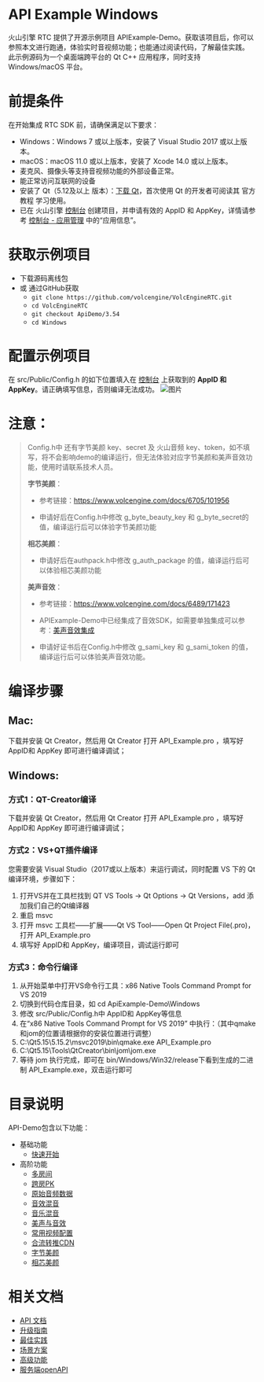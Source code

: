 # API Example Windows

火山引擎 RTC 提供了开源示例项目 APIExample-Demo。获取该项目后，你可以参照本文进行跑通，体验实时音视频功能；也能通过阅读代码，了解最佳实践。
此示例源码为一个桌面端跨平台的 Qt C++ 应用程序，同时支持 Windows/macOS 平台。

# 前提条件
在开始集成 RTC SDK 前，请确保满足以下要求：
- Windows：Windows 7 或以上版本，安装了 Visual Studio 2017 或以上版本。
- macOS：macOS 11.0 或以上版本，安装了 Xcode 14.0 或以上版本。
- 麦克风、摄像头等支持音视频功能的外部设备正常。
- 能正常访问互联网的设备
- 安装了 Qt（5.12及以上 版本）：[下载 Qt](https://download.qt.io/archive/qt/)，首次使用 Qt 的开发者可阅读其 官方教程 学习使用。
- 已在 火山引擎 [控制台](https://console.volcengine.com/home) 创建项目，并申请有效的 AppID 和 AppKey，详情请参考 [控制台 - 应用管理](https://console.volcengine.com/rtc/listRTC) 中的“应用信息”。

# 获取示例项目
- 下载源码离线包
- 或 通过GitHub获取
	- `git clone https://github.com/volcengine/VolcEngineRTC.git`
	- `cd VolcEngineRTC`
	- `git checkout ApiDemo/3.54`
	- `cd Windows`
	
# 配置示例项目

在 src/Public/Config.h 的如下位置填入在 [控制台](https://console.volcengine.com/rtc/listRTC) 上获取到的 **AppID 和 AppKey**。请正确填写信息，否则编译无法成功。
![图片](https://internal-api-drive-stream.larkoffice.com/space/api/box/stream/download/v2/cover/BYP0bUOkCo1P97xsGQucAowunYb/?fallback_source=1&height=1280&mount_node_token=EgQOdTiyioQFFqxZRHvcAmm4nCf&mount_point=docx_image&policy=equal&width=1280)

# 注意：
>Config.h中 还有字节美颜 key、secret 及 火山音频 key、token，如不填写，将不会影响demo的编译运行，但无法体验对应字节美颜和美声音效功能，使用时请联系技术人员。
>
>**字节美颜**：
>
>	- 参考链接：https://www.volcengine.com/docs/6705/101956
>
>	- 申请好后在Config.h中修改 g_byte_beauty_key 和 g_byte_secret的值，编译运行后可以体验字节美颜功能
>
>**相芯美颜**：
>
>
>    - 申请好后在authpack.h中修改 g_auth_package 的值，编译运行后可以体验相芯美颜功能
>
>**美声音效**：
>
>	- 参考链接：https://www.volcengine.com/docs/6489/171423
>	- APIExample-Demo中已经集成了音效SDK，如需要单独集成可以参考：[美声音效集成](https://www.volcengine.com/docs/6489/72021)
>
>   - 申请好证书后在Config.h中修改 g_sami_key 和 g_sami_token 的值，编译运行后可以体验美声音效功能。

# 编译步骤
## Mac: 
下载并安装 Qt Creator，然后用 Qt Creator 打开 API_Example.pro ，填写好 AppID和 AppKey 即可进行编译调试；
## Windows: 
### 方式1：QT-Creator编译
下载并安装 Qt Creator，然后用 Qt Creator 打开 API_Example.pro ，填写好 AppID和 AppKey 即可进行编译调试；
### 方式2：VS+QT插件编译
您需要安装 Visual Studio（2017或以上版本）来运行调试，同时配置 VS 下的 Qt 编译环境，步骤如下：
1. 打开VS并在工具栏找到 QT VS Tools -> Qt Options -> Qt Versions，add 添加我们自己的Qt编译器
2. 重启 msvc
3. 打开 msvc 工具栏——扩展——Qt VS Tool——Open Qt  Project File(.pro)，打开 API_Example.pro
4. 填写好 AppID和 AppKey，编译项目，调试运行即可
### 方式3：命令行编译
1. 从开始菜单中打开VS命令行工具：x86 Native Tools Command Prompt for  VS 2019
2. 切换到代码仓库目录，如 cd ApiExample-Demo\Windows
3. 修改 src/Public/Config.h中 AppID和 AppKey等信息
4. 在“x86 Native Tools Command Prompt for  VS 2019” 中执行：（其中qmake和jom的位置请根据你的安装位置进行调整）
  1. C:\Qt5.15\5.15.2\msvc2019\bin\qmake.exe API_Example.pro
  2. C:\Qt5.15\Tools\QtCreator\bin\jom\jom.exe
5. 等待 jom 执行完成，即可在 bin/Windows/Win32/release下看到生成的二进制 API_Example.exe，双击运行即可

	

# 目录说明
API-Demo包含以下功能：
- 基础功能
    - [快速开始](https://github.com/volcengine/VolcEngineRTC/tree/ApiExample_Demo/Windows/src/Basic)
- 高阶功能
    - [多房间](https://github.com/volcengine/VolcEngineRTC/blob/ApiExample_Demo/Windows/src/Advanced/MultiRoom/MultiRoom.cpp)  
    - [跨房PK](https://github.com/volcengine/VolcEngineRTC/blob/ApiExample_Demo/Windows/src/Advanced/CrossRoomPK/CrossRoomPK.cpp)
    - [原始音频数据](https://github.com/volcengine/VolcEngineRTC/blob/ApiExample_Demo/Windows/src/Advanced/AudioMixing/RawAudioData.cpp)
    - [音效混音](https://github.com/volcengine/VolcEngineRTC/blob/ApiExample_Demo/Windows/src/Advanced/AudioMixing/AudioMixingEffect.cpp)
    - [音乐混音](https://github.com/volcengine/VolcEngineRTC/blob/ApiExample_Demo/Windows/src/Advanced/AudioMixing/AudioMixingMedia.cpp)
    - [美声与音效](https://github.com/volcengine/VolcEngineRTC/blob/ApiExample_Demo/Windows/src/Advanced/SoundEffects/SoundEffectsWidget.cpp)
    - [常用视频配置](https://github.com/volcengine/VolcEngineRTC/blob/ApiExample_Demo/Windows/src/Advanced/VideoConfig/VideoConfigWidget.cpp)
    - [合流转推CDN](https://github.com/volcengine/VolcEngineRTC/blob/ApiExample_Demo/Windows/src/Advanced/CDNStream/CDNStreamByServer.cpp)
    - [字节美颜](https://github.com/volcengine/VolcEngineRTC/blob/ApiExample_Demo/Windows/src/Advanced/ByteBeauty/ByteBeautyWidget.cpp)
    - [相芯美颜](https://github.com/volcengine/VolcEngineRTC/blob/ApiExample_Demo/Windows/src/Advanced/FuBeauty/FaceUnityWidget.cpp)





# 相关文档
- [API 文档](https://www.volcengine.com/docs/6348/70010)
- [升级指南](https://www.volcengine.com/docs/6348/70007)
- [最佳实践](https://www.volcengine.com/docs/6348/130768)
- [场景方案](https://www.volcengine.com/docs/6348/70008)
- [高级功能](https://www.volcengine.com/docs/6348/69814)
- [服务端openAPI](https://www.volcengine.com/docs/6348/69815)





